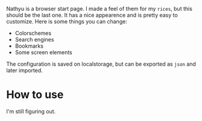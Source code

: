 Nathyu is a browser start page. I made a feel of them for my `rices`, but this should be the last one. It has a nice appearence and is pretty easy to customize. Here is some things you can change:

-   Colorschemes
-   Search engines
-   Bookmarks
-   Some screen elements

The configuration is saved on localstorage, but can be exported as `json` and later imported.

# How to use

I'm still figuring out.
